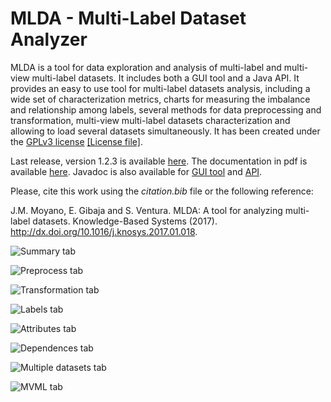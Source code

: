# MLDA - Multi-Label Dataset Analyzer 

MLDA is a tool for data exploration and analysis of multi-label and multi-view multi-label datasets. It includes both a GUI tool and a Java API.
It provides an easy to use tool for multi-label datasets analysis, including a wide set of characterization metrics, charts for measuring the imbalance and relationship among labels, several methods for data preprocessing and transformation, multi-view multi-label datasets characterization and allowing to load several datasets simultaneously.
It has been created under the [GPLv3 license](https://www.gnu.org/licenses/gpl-3.0.en.html) [\[License file\]](https://github.com/i02momuj/MLDA/blob/master/LICENSE).

Last release, version 1.2.3 is available [here](https://github.com/i02momuj/MLDA/releases/tag/1.2.3).
The documentation in pdf is available [here](https://github.com/i02momuj/MLDA/blob/master/doc/MLDA_Doc.pdf).
Javadoc is also available for [GUI tool](https://github.com/i02momuj/MLDA/tree/master/MLDA%20GUI/javadoc) and [API](https://github.com/i02momuj/MLDA/tree/master/API/MLDA_API/javadoc).

Please, cite this work using the *citation.bib* file or the following reference:

J.M. Moyano, E. Gibaja and S. Ventura. MLDA: A tool for analyzing multi-label datasets. Knowledge-Based Systems (2017). http://dx.doi.org/10.1016/j.knosys.2017.01.018.

![Summary tab](http://www.uco.es/~i02momuj/img/MLDA_summary.png "Summary tab")

![Preprocess tab](http://www.uco.es/~i02momuj/img/MLDA_preprocess.png "Preprocess tab")

![Transformation tab](http://www.uco.es/~i02momuj/img/MLDA_transformation.png "Transformation tab")

![Labels tab](http://www.uco.es/~i02momuj/img/MLDA_labels.png "Labels tab")

![Attributes tab](http://www.uco.es/~i02momuj/img/MLDA_attributes.png "Attributes tab")

![Dependences tab](http://www.uco.es/~i02momuj/img/MLDA_dependences.png "Dependences tab")

![Multiple datasets tab](http://www.uco.es/~i02momuj/img/MLDA_multiple.png "Multiple datasets tab")

![MVML tab](http://www.uco.es/~i02momuj/img/MLDA_mvml.png "MVML tab")
